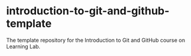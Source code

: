 # introduction-to-git-and-github-template
The template repository for the Introduction to Git and GitHub course on Learning Lab.

